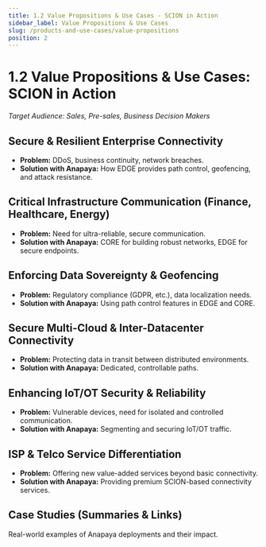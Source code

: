```yaml
---
title: 1.2 Value Propositions & Use Cases - SCION in Action
sidebar_label: Value Propositions & Use Cases
slug: /products-and-use-cases/value-propositions
position: 2
---
```


# 1.2 Value Propositions & Use Cases: SCION in Action

*Target Audience: Sales, Pre-sales, Business Decision Makers*

## Secure & Resilient Enterprise Connectivity
-   **Problem:** DDoS, business continuity, network breaches.
-   **Solution with Anapaya:** How EDGE provides path control, geofencing, and attack resistance.

## Critical Infrastructure Communication (Finance, Healthcare, Energy)
-   **Problem:** Need for ultra-reliable, secure communication.
-   **Solution with Anapaya:** CORE for building robust networks, EDGE for secure endpoints.

## Enforcing Data Sovereignty & Geofencing
-   **Problem:** Regulatory compliance (GDPR, etc.), data localization needs.
-   **Solution with Anapaya:** Using path control features in EDGE and CORE.

## Secure Multi-Cloud & Inter-Datacenter Connectivity
-   **Problem:** Protecting data in transit between distributed environments.
-   **Solution with Anapaya:** Dedicated, controllable paths.

## Enhancing IoT/OT Security & Reliability
-   **Problem:** Vulnerable devices, need for isolated and controlled communication.
-   **Solution with Anapaya:** Segmenting and securing IoT/OT traffic.

## ISP & Telco Service Differentiation
-   **Problem:** Offering new value-added services beyond basic connectivity.
-   **Solution with Anapaya:** Providing premium SCION-based connectivity services.

## Case Studies (Summaries & Links)
Real-world examples of Anapaya deployments and their impact.

